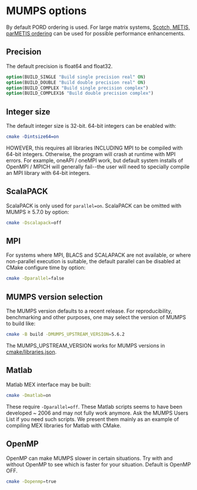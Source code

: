# MUMPS options

By default PORD ordering is used.
For large matrix systems,
[Scotch, METIS, parMETIS ordering](./Readme_ordering.md)
can be used for possible performance enhancements.

## Precision

The default precision is float64 and float32.

```cmake
option(BUILD_SINGLE "Build single precision real" ON)
option(BUILD_DOUBLE "Build double precision real" ON)
option(BUILD_COMPLEX "Build single precision complex")
option(BUILD_COMPLEX16 "Build double precision complex")
```

## Integer size

The default integer size is 32-bit.
64-bit integers can be enabled with:

```cmake
cmake -Dintsize64=on
```

HOWEVER, this requires all libraries INCLUDING MPI to be compiled with 64-bit integers.
Otherwise, the program will crash at runtime with MPI errors.
For example, oneAPI / oneMPI work, but default system installs of OpenMPI / MPICH will generally fail--the user will need to specially compile an MPI library with 64-bit integers.

## ScalaPACK

ScalaPACK is only used for `parallel=on`.
ScalaPACK can be omitted with MUMPS &ge; 5.7.0 by option:

```sh
cmake -Dscalapack=off
```

## MPI

For systems where MPI, BLACS and SCALAPACK are not available, or where non-parallel execution is suitable, the default parallel can be disabled at CMake configure time by option:

```sh
cmake -Dparallel=false
```

## MUMPS version selection

The MUMPS version defaults to a recent release.
For reproducibility, benchmarking and other purposes, one may select the version of MUMPS to build like:

```sh
cmake -B build -DMUMPS_UPSTREAM_VERSION=5.6.2
```

The MUMPS_UPSTREAM_VERSION works for MUMPS versions in
[cmake/libraries.json](./cmake/libraries.json).

## Matlab

Matlab MEX interface may be built:

```sh
cmake -Dmatlab=on
```

These require `-Dparallel=off`.
These Matlab scripts seems to have been developed ~ 2006 and may not fully work anymore.
Ask the MUMPS Users List if you need such scripts.
We present them mainly as an example of compiling MEX libraries for Matlab with CMake.

## OpenMP

OpenMP can make MUMPS slower in certain situations.
Try with and without OpenMP to see which is faster for your situation.
Default is OpenMP OFF.

```sh
cmake -Dopenmp=true
```
